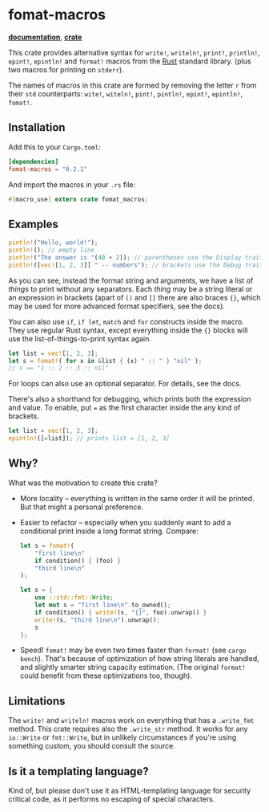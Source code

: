 # fomat-macros

[**documentation**](https://docs.rs/fomat-macros),
[**crate**](https://crates.io/crates/fomat-macros)

This crate provides alternative syntax for
`write!`, `writeln!`, `print!`, `println!`, `epint!`, `epintln!` and `format!` macros
from the [Rust](https://www.rust-lang.org/) standard library.
(plus two macros for printing on `stderr`).

The names of macros in this crate
are formed by removing the letter `r` from their `std` counterparts:
`wite!`, `witeln!`, `pint!`, `pintln!`,
`epint!`, `epintln!`, `fomat!`.

## Installation

Add this to your `Cargo.toml`:

```toml
[dependencies]
fomat-macros = "0.2.1"
```

And import the macros in your `.rs` file:

```rust
#[macro_use] extern crate fomat_macros;
```

## Examples

```rust
pintln!("Hello, world!");
pintln!(); // empty line
pintln!("The answer is "(40 + 2)); // parentheses use the Display trait
pintln!([vec![1, 2, 3]] " -- numbers"); // brackets use the Debug trait
```

As you can see, instead the format string and arguments,
we have a list of *things* to print
without any separators.
Each *thing* may be a string literal or an expression in brackets
(apart of `()` and `[]` there are also braces `{}`, which may
be used for more advanced format specifiers, see the docs).

You can also use `if`, `if let`, `match` and `for` constructs
inside the macro. They use regular Rust syntax, except
everything inside the `{}` blocks will use the
list-of-things-to-print syntax again.

```rust
let list = vec![1, 2, 3];
let s = fomat!( for x in &list { (x) " :: " } "nil" );
// s == "1 :: 2 :: 3 :: nil"
```

For loops can also use an optional separator. For details,
see the docs.

There's also a shorthand for debugging, which prints both
the expression and value. To enable, put `=` as the first
character inside the any kind of brackets.

```rust
let list = vec![1, 2, 3];
epintln!([=list]); // prints list = [1, 2, 3]
```

## Why?

What was the motivation to create this crate?

* More locality – everything is written in the same order
  it will be printed. But that might a personal preference.
* Easier to refactor – especially when you suddenly want
  to add a conditional print inside a long format string. Compare:

  ```rust
  let s = fomat!(
      "first line\n"
      if condition() { (foo) }
      "third line\n"
  );
  ```

  ```rust
  let s = {
      use ::std::fmt::Write;
      let mut s = "first line\n".to_owned();
      if condition() { write!(s, "{}", foo).unwrap() }
      write!(s, "third line\n").unwrap();
      s
  };
  ```

* Speed! `fomat!` may be even two times faster than `format!`
  (see `cargo bench`).
  That's because of optimization of how string literals
  are handled, and slightly smarter string capacity estimation.
  (The original `format!` could benefit from these optimizations
  too, though).

## Limitations

The `write!` and `writeln!` macros work on everything that
has a `.write_fmt` method. This crate requires also
the `.write_str` method. It works for any `io::Write` or
`fmt::Write`, but in unlikely circumstances if you're using something
custom, you should consult the source.

## Is it a templating language?

Kind of, but please don't use it as HTML-templating language
for security critical code, as it performs no escaping
of special characters.


